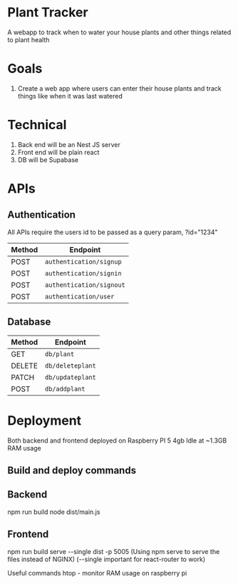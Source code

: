 # Plant Tracker

A webapp to track when to water your house plants and other things related to plant health

# Goals

1. Create a web app where users can enter their house plants and track things like when it was last watered

# Technical

1. Back end will be an Nest JS server
2. Front end will be plain react
3. DB will be Supabase

# APIs

## Authentication
All APIs require the users id to be passed as a query param, ?id="1234"

| **Method** | **Endpoint**             |
| ---------- | ------------------------ |
| POST       | `authentication/signup`  |
| POST       | `authentication/signin`  |
| POST       | `authentication/signout` |
| POST       | `authentication/user`    |

## Database

| **Method** | **Endpoint**     |
| ---------- | ---------------- |
| GET        | `db/plant`       |
| DELETE     | `db/deleteplant` |
| PATCH      | `db/updateplant` |
| POST       | `db/addplant`    |


# Deployment
Both backend and frontend deployed on Raspberry PI 5 4gb
Idle at ~1.3GB RAM usage

## Build and deploy commands
## Backend
npm run build
node dist/main.js

## Frontend
npm run build
serve --single dist -p 5005
(Using npm serve to serve the files instead of NGINX)
(--single important for react-router to work)

Useful commands
htop - monitor RAM usage on raspberry pi
